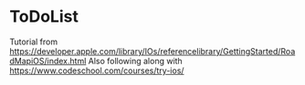 ToDoList
========

Tutorial from https://developer.apple.com/library/IOs/referencelibrary/GettingStarted/RoadMapiOS/index.html
Also following along with https://www.codeschool.com/courses/try-ios/

